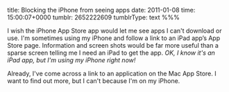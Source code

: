 title: Blocking the iPhone from seeing apps
date: 2011-01-08
time: 15:00:07+0000
tumblr: 2652222609
tumblrType: text
%%%

I wish the iPhone App Store app would let me see apps I can't download or use. I'm sometimes using my iPhone and follow a link to an iPad app’s App Store page. Information and screen shots would be far more useful than a sparse screen telling me I need an iPad to get the app. *OK, I know it's an iPad app, but I'm using my iPhone right now!*

Already, I've come across a link to an application on the Mac App Store. I want to find out more, but I can't because I'm on my iPhone. 
